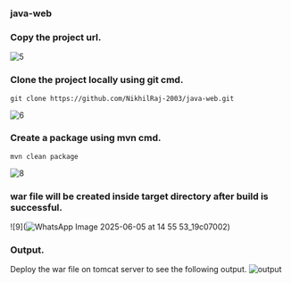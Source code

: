 ### java-web ###

###  Copy the project url.
![5](https://github.com/user-attachments/assets/1b6681b2-d7ca-4b54-bd1f-82b5fb88ed55)

### Clone the project locally using git cmd.
```
git clone https://github.com/NikhilRaj-2003/java-web.git

```
![6](![image](https://github.com/user-attachments/assets/70126de4-7174-40fe-a925-cf320473b71c))

### Create a package using mvn cmd.
```
mvn clean package 

``` 
![8](![image](https://github.com/user-attachments/assets/80cdeac5-bd44-4bc3-8da2-afefb0abeca7))


### war file will be created inside target directory after build is successful.
![9](![WhatsApp Image 2025-06-05 at 14 55 53_19c07002](https://github.com/user-attachments/assets/a1baba26-bf8d-4003-a94f-434d4814589b))

### Output.
Deploy the war file on tomcat server to see the following output.
![output](![image](https://github.com/user-attachments/assets/476f83f7-7aa7-45b9-97d7-3bb98eebdbe4))



